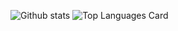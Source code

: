 
![Github stats](https://github-readme-stats.vercel.app/api?username=GowellKent&theme=dark&show_icons=true&count_private=true) 
![Top Languages Card](https://github-readme-stats.vercel.app/api/top-langs/?username=GowellKent&layout=compact&theme=dark)


<!---
GowellKent/GowellKent is a ✨ special ✨ repository because its `README.md` (this file) appears on your GitHub profile.
You can click the Preview link to take a look at your changes.
--->
